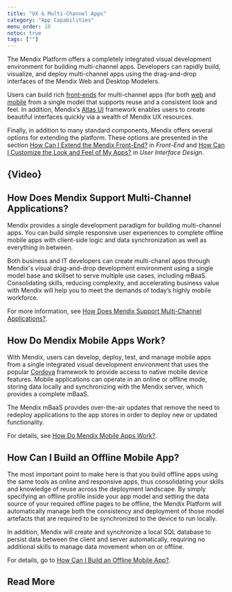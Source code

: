 ```yaml
---
title: "UX & Multi-Channel Apps"
category: "App Capabilities"
menu_order: 10
notoc: true
tags: [""]
---
```


The Mendix Platform offers a completely integrated visual development environment for building multi-channel apps. Developers can rapidly build, visualize, and deploy multi-channel apps using the drag-and-drop interfaces of the Mendix Web and Desktop Modelers.

Users can build rich [front-ends](front-end) for multi-channel apps (for both [web](web-apps) and [mobile](mobile-apps) from a single model that supports reuse and a consistent look and feel. In addition, Mendix’s [Atlas UI](https://atlas.mendix.com/) framework enables users to create beautiful interfaces quickly via a wealth of Mendix UX resources.

Finally, in addition to many standard components, Mendix offers several options for extending the platform. These options are presented in the section [How Can I Extend the Mendix Front-End?](front-end#extend) in *Front-End* and [How Can I Customize the Look and Feel of My Apps?](ui-design#customize) in *User Interface Design*.

## {Video}

## How Does Mendix Support Multi-Channel Applications?

Mendix provides a single development paradigm for building multi-channel apps. You can build simple responsive user experiences to complete offline mobile apps with client-side logic and data synchronization as well as everything in between. 

Both business and IT developers can create multi-chanel apps through Mendix's visual drag-and-drop development environment using a single model base and skillset to serve multiple use cases, including mBaaS.  Consolidating skills, reducing complexity, and accelerating business value with Mendix will help you to meet the demands of today’s highly mobile workforce. 

For more information, see [How Does Mendix Support Multi-Channel Applications?](front-end#support-multi-channel).

## How Do Mendix Mobile Apps Work?

With Mendix, users can develop, deploy, test, and manage mobile apps from a single integrated visual development environment that uses the popular [Cordova](https://cordova.apache.org/) framework to provide access to native mobile device features. Mobile applications can operate in an online or offline mode, storing data locally and synchronizing with the Mendix server, which provides a complete mBaaS. 

The Mendix mBaaS provides over-the-air updates that remove the need to redeploy applications to the app stores in order to deploy new or updated functionality.

For details, see [How Do Mendix Mobile Apps Work?](mobile-apps#mobile-apps-work).

## How Can I Build an Offline Mobile App?

The most important point to make here is that you build offline apps using the same tools as online and responsive apps, thus consolidating your skills and knowledge of reuse across the deployment landscape. By simply specifying an offline profile inside your app model and setting the data source of your required offline pages to be offline, the Mendix Platform will automatically manage both the consistency and deployment of those model artefacts that are required to be synchronized to the device to run locally. 

In addition, Mendix will create and synchronize a local SQL database to persist data between the client and server automatically, requiring no additional skills to manage data movement when on or offline.

For details, go to [How Can I Build an Offline Mobile App?](mobile-apps#build-offline).

## Read More


